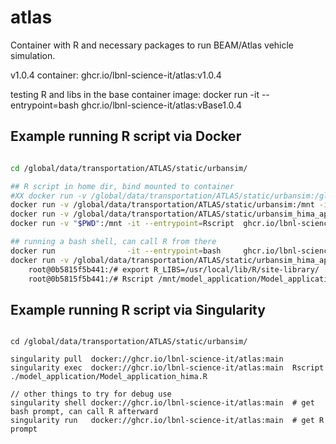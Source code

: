 # atlas

Container with R and necessary packages to run BEAM/Atlas vehicle simulation.

v1.0.4 container: ghcr.io/lbnl-science-it/atlas:v1.0.4

testing R and libs in the base container image:
docker run -it --entrypoint=bash ghcr.io/lbnl-science-it/atlas:vBase1.0.4    


Example running R script via Docker
-----------------------------------

``` bash

cd /global/data/transportation/ATLAS/static/urbansim/

## R script in home dir, bind mounted to container
#XX docker run -v /global/data/transportation/ATLAS/static/urbansim:/global/data/transportation/ATLAS/static/urbansim -it --entrypoint=Rscript  ghcr.io/lbnl-science-it/atlas:main  /global/data/transportation/ATLAS/static/urbansim/model_application/Model_application_hima.R 
docker run -v /global/data/transportation/ATLAS/static/urbansim:/mnt -it --entrypoint=Rscript  ghcr.io/lbnl-science-it/atlas:main  /mnt/model_application/Model_application_hima.R 
docker run -v /global/data/transportation/ATLAS/static/urbansim_hima_apollo:/mnt -it --entrypoint=Rscript  ghcr.io/lbnl-science-it/atlas:main  /mnt/model_application/Model_application_hima.R 
docker run -v "$PWD":/mnt -it --entrypoint=Rscript  ghcr.io/lbnl-science-it/atlas:main  /mnt/model_application/Model_application_hima.R

## running a bash shell, can call R from there
docker run                -it --entrypoint=bash     ghcr.io/lbnl-science-it/atlas:main
docker run -v /global/data/transportation/ATLAS/static/urbansim_hima_apollo:/mnt -it --entrypoint=bash  ghcr.io/lbnl-science-it/atlas:main  
    root@0b5815f5b441:/# export R_LIBS=/usr/local/lib/R/site-library/
    root@0b5815f5b441:/# Rscript /mnt/model_application/Model_application_hima.R

```

Example running R script via Singularity
----------------------------------------

```

cd /global/data/transportation/ATLAS/static/urbansim/

singularity pull  docker://ghcr.io/lbnl-science-it/atlas:main 
singularity exec  docker://ghcr.io/lbnl-science-it/atlas:main  Rscript ./model_application/Model_application_hima.R  

// other things to try for debug use
singularity shell docker://ghcr.io/lbnl-science-it/atlas:main  # get bash prompt, can call R afterward
singularity run   docker://ghcr.io/lbnl-science-it/atlas:main  # get R    prompt

```
